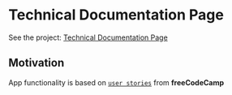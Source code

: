 # Technical Documentation Page

See the project: [Technical Documentation Page](https://prince-gizard.github.io/Technical-Documentation-Page/)

## Motivation
App functionality is based on [`user stories`](https://www.freecodecamp.org/learn/responsive-web-design/responsive-web-design-projects/build-a-technical-documentation-page) from **freeCodeCamp**
